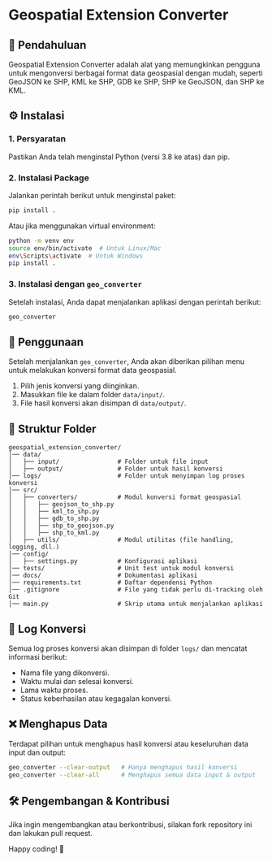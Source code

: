 # Geospatial Extension Converter

## 📌 Pendahuluan
Geospatial Extension Converter adalah alat yang memungkinkan pengguna untuk mengonversi berbagai format data geospasial dengan mudah, seperti GeoJSON ke SHP, KML ke SHP, GDB ke SHP, SHP ke GeoJSON, dan SHP ke KML.

## ⚙️ Instalasi

### 1. Persyaratan
Pastikan Anda telah menginstal Python (versi 3.8 ke atas) dan pip.

### 2. Instalasi Package
Jalankan perintah berikut untuk menginstal paket:
```sh
pip install .
```
Atau jika menggunakan virtual environment:
```sh
python -m venv env
source env/bin/activate  # Untuk Linux/Mac
env\Scripts\activate  # Untuk Windows
pip install .
```

### 3. Instalasi dengan `geo_converter`
Setelah instalasi, Anda dapat menjalankan aplikasi dengan perintah berikut:
```sh
geo_converter
```

## 🚀 Penggunaan
Setelah menjalankan `geo_converter`, Anda akan diberikan pilihan menu untuk melakukan konversi format data geospasial.

1. Pilih jenis konversi yang diinginkan.
2. Masukkan file ke dalam folder `data/input/`.
3. File hasil konversi akan disimpan di `data/output/`.

## 📂 Struktur Folder
```
geospatial_extension_converter/
│── data/
│   ├── input/                # Folder untuk file input
│   ├── output/               # Folder untuk hasil konversi
│── logs/                     # Folder untuk menyimpan log proses konversi
│── src/
│   ├── converters/           # Modul konversi format geospasial
│   │   ├── geojson_to_shp.py 
│   │   ├── kml_to_shp.py     
│   │   ├── gdb_to_shp.py     
│   │   ├── shp_to_geojson.py 
│   │   ├── shp_to_kml.py     
│   ├── utils/                # Modul utilitas (file handling, logging, dll.)
│── config/
│   ├── settings.py           # Konfigurasi aplikasi
│── tests/                    # Unit test untuk modul konversi
│── docs/                     # Dokumentasi aplikasi
│── requirements.txt          # Daftar dependensi Python
│── .gitignore                # File yang tidak perlu di-tracking oleh Git
│── main.py                   # Skrip utama untuk menjalankan aplikasi
```

## 📜 Log Konversi
Semua log proses konversi akan disimpan di folder `logs/` dan mencatat informasi berikut:
- Nama file yang dikonversi.
- Waktu mulai dan selesai konversi.
- Lama waktu proses.
- Status keberhasilan atau kegagalan konversi.

## ❌ Menghapus Data
Terdapat pilihan untuk menghapus hasil konversi atau keseluruhan data input dan output:
```sh
geo_converter --clear-output   # Hanya menghapus hasil konversi
geo_converter --clear-all      # Menghapus semua data input & output
```

## 🛠 Pengembangan & Kontribusi
Jika ingin mengembangkan atau berkontribusi, silakan fork repository ini dan lakukan pull request.

Happy coding! 🚀